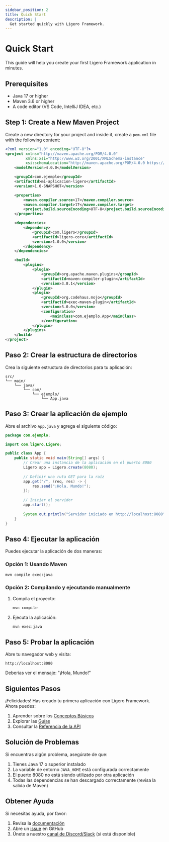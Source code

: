 ```yaml
---
sidebar_position: 2
title: Quick Start
description: |
  Get started quickly with Ligero Framework.
---
```


# Quick Start

This guide will help you create your first Ligero Framework application in minutes.

## Prerequisites

- Java 17 or higher
- Maven 3.6 or higher
- A code editor (VS Code, IntelliJ IDEA, etc.)

## Step 1: Create a New Maven Project

Create a new directory for your project and inside it, create a `pom.xml` file with the following content:

```xml
<?xml version="1.0" encoding="UTF-8"?>
<project xmlns="http://maven.apache.org/POM/4.0.0"
         xmlns:xsi="http://www.w3.org/2001/XMLSchema-instance"
         xsi:schemaLocation="http://maven.apache.org/POM/4.0.0 https://maven.apache.org/xsd/maven-4.0.0.xsd">
    <modelVersion>4.0.0</modelVersion>

    <groupId>com.ejemplo</groupId>
    <artifactId>mi-aplicacion-ligero</artifactId>
    <version>1.0-SNAPSHOT</version>

    <properties>
        <maven.compiler.source>17</maven.compiler.source>
        <maven.compiler.target>17</maven.compiler.target>
        <project.build.sourceEncoding>UTF-8</project.build.sourceEncoding>
    </properties>

    <dependencies>
        <dependency>
            <groupId>com.ligero</groupId>
            <artifactId>ligero-core</artifactId>
            <version>1.0.0</version>
        </dependency>
    </dependencies>

    <build>
        <plugins>
            <plugin>
                <groupId>org.apache.maven.plugins</groupId>
                <artifactId>maven-compiler-plugin</artifactId>
                <version>3.8.1</version>
            </plugin>
            <plugin>
                <groupId>org.codehaus.mojo</groupId>
                <artifactId>exec-maven-plugin</artifactId>
                <version>3.0.0</version>
                <configuration>
                    <mainClass>com.ejemplo.App</mainClass>
                </configuration>
            </plugin>
        </plugins>
    </build>
</project>
```

## Paso 2: Crear la estructura de directorios

Crea la siguiente estructura de directorios para tu aplicación:

```
src/
└── main/
    └── java/
        └── com/
            └── ejemplo/
                └── App.java
```

## Paso 3: Crear la aplicación de ejemplo

Abre el archivo `App.java` y agrega el siguiente código:

```java
package com.ejemplo;

import com.ligero.Ligero;

public class App {
    public static void main(String[] args) {
        // Crear una instancia de la aplicación en el puerto 8080
        Ligero app = Ligero.create(8080);
        
        // Definir una ruta GET para la raíz
        app.get("/", (req, res) -> {
            res.send("¡Hola, Mundo!");
        });
        
        // Iniciar el servidor
        app.start();
        
        System.out.println("Servidor iniciado en http://localhost:8080");
    }
}
```

## Paso 4: Ejecutar la aplicación

Puedes ejecutar la aplicación de dos maneras:

### Opción 1: Usando Maven

```bash
mvn compile exec:java
```

### Opción 2: Compilando y ejecutando manualmente

1. Compila el proyecto:
   ```bash
   mvn compile
   ```

2. Ejecuta la aplicación:
   ```bash
   mvn exec:java
   ```

## Paso 5: Probar la aplicación

Abre tu navegador web y visita:

```
http://localhost:8080
```

Deberías ver el mensaje: "¡Hola, Mundo!"

## Siguientes Pasos

¡Felicidades! Has creado tu primera aplicación con Ligero Framework. Ahora puedes:

1. Aprender sobre los [Conceptos Básicos](../getting-started/core-concepts)
2. Explorar las [Guías](../guides/)
3. Consultar la [Referencia de la API](../api/)

## Solución de Problemas

Si encuentras algún problema, asegúrate de que:

1. Tienes Java 17 o superior instalado
2. La variable de entorno `JAVA_HOME` está configurada correctamente
3. El puerto 8080 no está siendo utilizado por otra aplicación
4. Todas las dependencias se han descargado correctamente (revisa la salida de Maven)

## Obtener Ayuda

Si necesitas ayuda, por favor:

1. Revisa la [documentación](../)
2. Abre un [issue](https://github.com/tu-usuario/ligero-framework/issues) en GitHub
3. Únete a nuestro [canal de Discord/Slack](https://enlace-al-canal) (si está disponible)
